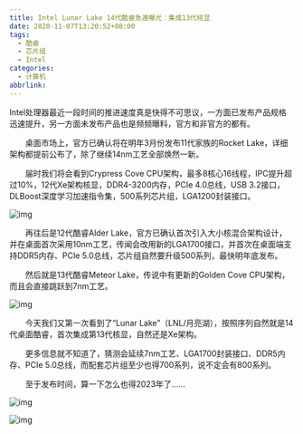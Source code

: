 ```yaml
---
title: Intel Lunar Lake 14代酷睿急速曝光：集成13代核显
date: 2020-11-07T13:20:52+08:00
tags:
  - 酷睿
  - 芯片组
  - Intel
categories:
  - 计算机
abbrlink:
---
```


Intel处理器最近一段时间的推进速度真是快得不可思议，一方面已发布产品规格迅速提升，另一方面未发布产品也是频频曝料，官方和非官方的都有。

　　桌面市场上，官方已确认将在明年3月份发布11代家族的Rocket Lake，详细架构都提前公布了，除了继续14nm工艺全部焕然一新。

　　届时我们将会看到Crypress Cove CPU架构，最多8核心16线程，IPC提升超过10%，12代Xe架构核显，DDR4-3200内存，PCIe 4.0总线，USB 3.2接口，DLBoost深度学习加速指令集，500系列芯片组，LGA1200封装接口。

![img](https://cdn.jsdelivr.net/gh/yakeing/Documentation@main/Hexo/images/7ada-kcieyvz6559010.png)

　　再往后是12代酷睿Alder Lake，官方已确认首次引入大小核混合架构设计，并在桌面首次采用10nm工艺，传闻会改用新的LGA1700接口，并首次在桌面端支持DDR5内存、PCIe 5.0总线，芯片组自然要升级500系列，最快明年底发布。

　　然后就是13代酷睿Meteor Lake，传说中有更新的Golden Cove CPU架构，而且会直接跳跃到7nm工艺。

![img](https://cdn.jsdelivr.net/gh/yakeing/Documentation@main/Hexo/images/c9f4-kcieyvz6559011.png)

　　今天我们又第一次看到了“Lunar Lake”（LNL/月亮湖），按照序列自然就是14代桌面酷睿，首次集成第13代核显，自然还是Xe架构。

　　更多信息就不知道了，猜测会延续7nm工艺、LGA1700封装接口、DDR5内存、PCIe 5.0总线，而配套芯片组至少也得700系列，说不定会有800系列。

　　至于发布时间，算一下怎么也得2023年了……

![img](https://cdn.jsdelivr.net/gh/yakeing/Documentation@main/Hexo/images/5bd9-kcieyvz6559058.png)

![img](https://cdn.jsdelivr.net/gh/yakeing/Documentation@main/Hexo/images/a9bb-kcieyvz6559062.jpg)